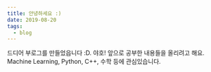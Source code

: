 ```yaml
---
title: 안녕하세요 :)
date: 2019-08-20
tags:
  - blog
---
```


드디어 부로그를 만들었읍니다 :D. 야호! 앞으로 공부한 내용들을 올리려고 해요. Machine Learning, Python, C++, 수학 등에 관심있습니다.
